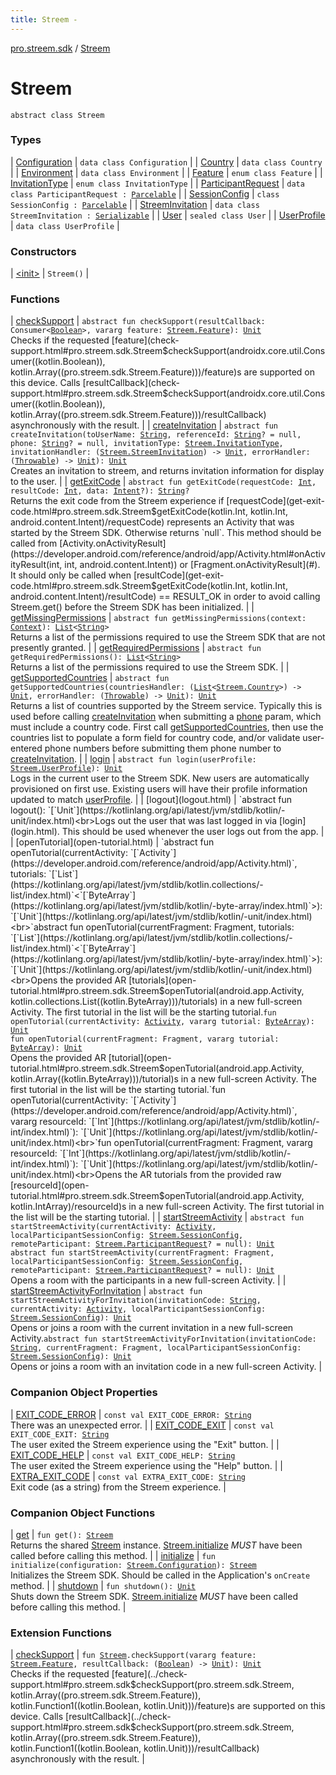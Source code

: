 ```yaml
---
title: Streem - 
---
```


[pro.streem.sdk](../index.html) / [Streem](./index.html)

# Streem

`abstract class Streem`

### Types

| [Configuration](-configuration/index.html) | `data class Configuration` |
| [Country](-country/index.html) | `data class Country` |
| [Environment](-environment/index.html) | `data class Environment` |
| [Feature](-feature/index.html) | `enum class Feature` |
| [InvitationType](-invitation-type/index.html) | `enum class InvitationType` |
| [ParticipantRequest](-participant-request/index.html) | `data class ParticipantRequest : `[`Parcelable`](https://developer.android.com/reference/android/os/Parcelable.html) |
| [SessionConfig](-session-config/index.html) | `class SessionConfig : `[`Parcelable`](https://developer.android.com/reference/android/os/Parcelable.html) |
| [StreemInvitation](-streem-invitation/index.html) | `data class StreemInvitation : `[`Serializable`](https://developer.android.com/reference/java/io/Serializable.html) |
| [User](-user/index.html) | `sealed class User` |
| [UserProfile](-user-profile/index.html) | `data class UserProfile` |

### Constructors

| [&lt;init&gt;](-init-.html) | `Streem()` |

### Functions

| [checkSupport](check-support.html) | `abstract fun checkSupport(resultCallback: Consumer<`[`Boolean`](https://kotlinlang.org/api/latest/jvm/stdlib/kotlin/-boolean/index.html)`>, vararg feature: `[`Streem.Feature`](-feature/index.html)`): `[`Unit`](https://kotlinlang.org/api/latest/jvm/stdlib/kotlin/-unit/index.html)<br>Checks if the requested [feature](check-support.html#pro.streem.sdk.Streem$checkSupport(androidx.core.util.Consumer((kotlin.Boolean)), kotlin.Array((pro.streem.sdk.Streem.Feature)))/feature)s are supported on this device. Calls [resultCallback](check-support.html#pro.streem.sdk.Streem$checkSupport(androidx.core.util.Consumer((kotlin.Boolean)), kotlin.Array((pro.streem.sdk.Streem.Feature)))/resultCallback) asynchronously with the result. |
| [createInvitation](create-invitation.html) | `abstract fun createInvitation(toUserName: `[`String`](https://kotlinlang.org/api/latest/jvm/stdlib/kotlin/-string/index.html)`, referenceId: `[`String`](https://kotlinlang.org/api/latest/jvm/stdlib/kotlin/-string/index.html)`? = null, phone: `[`String`](https://kotlinlang.org/api/latest/jvm/stdlib/kotlin/-string/index.html)`? = null, invitationType: `[`Streem.InvitationType`](-invitation-type/index.html)`, invitationHandler: (`[`Streem.StreemInvitation`](-streem-invitation/index.html)`) -> `[`Unit`](https://kotlinlang.org/api/latest/jvm/stdlib/kotlin/-unit/index.html)`, errorHandler: (`[`Throwable`](https://kotlinlang.org/api/latest/jvm/stdlib/kotlin/-throwable/index.html)`) -> `[`Unit`](https://kotlinlang.org/api/latest/jvm/stdlib/kotlin/-unit/index.html)`): `[`Unit`](https://kotlinlang.org/api/latest/jvm/stdlib/kotlin/-unit/index.html)<br>Creates an invitation to streem, and returns invitation information for display to the user. |
| [getExitCode](get-exit-code.html) | `abstract fun getExitCode(requestCode: `[`Int`](https://kotlinlang.org/api/latest/jvm/stdlib/kotlin/-int/index.html)`, resultCode: `[`Int`](https://kotlinlang.org/api/latest/jvm/stdlib/kotlin/-int/index.html)`, data: `[`Intent`](https://developer.android.com/reference/android/content/Intent.html)`?): `[`String`](https://kotlinlang.org/api/latest/jvm/stdlib/kotlin/-string/index.html)`?`<br>Returns the exit code from the Streem experience if [requestCode](get-exit-code.html#pro.streem.sdk.Streem$getExitCode(kotlin.Int, kotlin.Int, android.content.Intent)/requestCode) represents an Activity that was started by the Streem SDK. Otherwise returns `null`. This method should be called from [Activity.onActivityResult](https://developer.android.com/reference/android/app/Activity.html#onActivityResult(int, int, android.content.Intent)) or [Fragment.onActivityResult](#). It should only be called when [resultCode](get-exit-code.html#pro.streem.sdk.Streem$getExitCode(kotlin.Int, kotlin.Int, android.content.Intent)/resultCode) == RESULT_OK in order to avoid calling Streem.get() before the Streem SDK has been initialized. |
| [getMissingPermissions](get-missing-permissions.html) | `abstract fun getMissingPermissions(context: `[`Context`](https://developer.android.com/reference/android/content/Context.html)`): `[`List`](https://kotlinlang.org/api/latest/jvm/stdlib/kotlin.collections/-list/index.html)`<`[`String`](https://kotlinlang.org/api/latest/jvm/stdlib/kotlin/-string/index.html)`>`<br>Returns a list of the permissions required to use the Streem SDK that are not presently granted. |
| [getRequiredPermissions](get-required-permissions.html) | `abstract fun getRequiredPermissions(): `[`List`](https://kotlinlang.org/api/latest/jvm/stdlib/kotlin.collections/-list/index.html)`<`[`String`](https://kotlinlang.org/api/latest/jvm/stdlib/kotlin/-string/index.html)`>`<br>Returns a list of the permissions required to use the Streem SDK. |
| [getSupportedCountries](get-supported-countries.html) | `abstract fun getSupportedCountries(countriesHandler: (`[`List`](https://kotlinlang.org/api/latest/jvm/stdlib/kotlin.collections/-list/index.html)`<`[`Streem.Country`](-country/index.html)`>) -> `[`Unit`](https://kotlinlang.org/api/latest/jvm/stdlib/kotlin/-unit/index.html)`, errorHandler: (`[`Throwable`](https://kotlinlang.org/api/latest/jvm/stdlib/kotlin/-throwable/index.html)`) -> `[`Unit`](https://kotlinlang.org/api/latest/jvm/stdlib/kotlin/-unit/index.html)`): `[`Unit`](https://kotlinlang.org/api/latest/jvm/stdlib/kotlin/-unit/index.html)<br>Returns a list of countries supported by the Streem service. Typically this is used before calling [createInvitation](create-invitation.html) when submitting a [phone](#) param, which must include a country code. First call [getSupportedCountries](get-supported-countries.html), then use the countries list to populate a form field for country code, and/or validate user-entered phone numbers before submitting them phone number to [createInvitation](create-invitation.html). |
| [login](login.html) | `abstract fun login(userProfile: `[`Streem.UserProfile`](-user-profile/index.html)`): `[`Unit`](https://kotlinlang.org/api/latest/jvm/stdlib/kotlin/-unit/index.html)<br>Logs in the current user to the Streem SDK. New users are automatically provisioned on first use. Existing users will have their profile information updated to match [userProfile](login.html#pro.streem.sdk.Streem$login(pro.streem.sdk.Streem.UserProfile)/userProfile). |
| [logout](logout.html) | `abstract fun logout(): `[`Unit`](https://kotlinlang.org/api/latest/jvm/stdlib/kotlin/-unit/index.html)<br>Logs out the user that was last logged in via [login](login.html). This should be used whenever the user logs out from the app. |
| [openTutorial](open-tutorial.html) | `abstract fun openTutorial(currentActivity: `[`Activity`](https://developer.android.com/reference/android/app/Activity.html)`, tutorials: `[`List`](https://kotlinlang.org/api/latest/jvm/stdlib/kotlin.collections/-list/index.html)`<`[`ByteArray`](https://kotlinlang.org/api/latest/jvm/stdlib/kotlin/-byte-array/index.html)`>): `[`Unit`](https://kotlinlang.org/api/latest/jvm/stdlib/kotlin/-unit/index.html)<br>`abstract fun openTutorial(currentFragment: Fragment, tutorials: `[`List`](https://kotlinlang.org/api/latest/jvm/stdlib/kotlin.collections/-list/index.html)`<`[`ByteArray`](https://kotlinlang.org/api/latest/jvm/stdlib/kotlin/-byte-array/index.html)`>): `[`Unit`](https://kotlinlang.org/api/latest/jvm/stdlib/kotlin/-unit/index.html)<br>Opens the provided AR [tutorials](open-tutorial.html#pro.streem.sdk.Streem$openTutorial(android.app.Activity, kotlin.collections.List((kotlin.ByteArray)))/tutorials) in a new full-screen Activity. The first tutorial in the list will be the starting tutorial.`fun openTutorial(currentActivity: `[`Activity`](https://developer.android.com/reference/android/app/Activity.html)`, vararg tutorial: `[`ByteArray`](https://kotlinlang.org/api/latest/jvm/stdlib/kotlin/-byte-array/index.html)`): `[`Unit`](https://kotlinlang.org/api/latest/jvm/stdlib/kotlin/-unit/index.html)<br>`fun openTutorial(currentFragment: Fragment, vararg tutorial: `[`ByteArray`](https://kotlinlang.org/api/latest/jvm/stdlib/kotlin/-byte-array/index.html)`): `[`Unit`](https://kotlinlang.org/api/latest/jvm/stdlib/kotlin/-unit/index.html)<br>Opens the provided AR [tutorial](open-tutorial.html#pro.streem.sdk.Streem$openTutorial(android.app.Activity, kotlin.Array((kotlin.ByteArray)))/tutorial)s in a new full-screen Activity. The first tutorial in the list will be the starting tutorial.`fun openTutorial(currentActivity: `[`Activity`](https://developer.android.com/reference/android/app/Activity.html)`, vararg resourceId: `[`Int`](https://kotlinlang.org/api/latest/jvm/stdlib/kotlin/-int/index.html)`): `[`Unit`](https://kotlinlang.org/api/latest/jvm/stdlib/kotlin/-unit/index.html)<br>`fun openTutorial(currentFragment: Fragment, vararg resourceId: `[`Int`](https://kotlinlang.org/api/latest/jvm/stdlib/kotlin/-int/index.html)`): `[`Unit`](https://kotlinlang.org/api/latest/jvm/stdlib/kotlin/-unit/index.html)<br>Opens the AR tutorials from the provided raw [resourceId](open-tutorial.html#pro.streem.sdk.Streem$openTutorial(android.app.Activity, kotlin.IntArray)/resourceId)s in a new full-screen Activity. The first tutorial in the list will be the starting tutorial. |
| [startStreemActivity](start-streem-activity.html) | `abstract fun startStreemActivity(currentActivity: `[`Activity`](https://developer.android.com/reference/android/app/Activity.html)`, localParticipantSessionConfig: `[`Streem.SessionConfig`](-session-config/index.html)`, remoteParticipant: `[`Streem.ParticipantRequest`](-participant-request/index.html)`? = null): `[`Unit`](https://kotlinlang.org/api/latest/jvm/stdlib/kotlin/-unit/index.html)<br>`abstract fun startStreemActivity(currentFragment: Fragment, localParticipantSessionConfig: `[`Streem.SessionConfig`](-session-config/index.html)`, remoteParticipant: `[`Streem.ParticipantRequest`](-participant-request/index.html)`? = null): `[`Unit`](https://kotlinlang.org/api/latest/jvm/stdlib/kotlin/-unit/index.html)<br>Opens a room with the participants in a new full-screen Activity. |
| [startStreemActivityForInvitation](start-streem-activity-for-invitation.html) | `abstract fun startStreemActivityForInvitation(invitationCode: `[`String`](https://kotlinlang.org/api/latest/jvm/stdlib/kotlin/-string/index.html)`, currentActivity: `[`Activity`](https://developer.android.com/reference/android/app/Activity.html)`, localParticipantSessionConfig: `[`Streem.SessionConfig`](-session-config/index.html)`): `[`Unit`](https://kotlinlang.org/api/latest/jvm/stdlib/kotlin/-unit/index.html)<br>Opens or joins a room with the current invitation in a new full-screen Activity.`abstract fun startStreemActivityForInvitation(invitationCode: `[`String`](https://kotlinlang.org/api/latest/jvm/stdlib/kotlin/-string/index.html)`, currentFragment: Fragment, localParticipantSessionConfig: `[`Streem.SessionConfig`](-session-config/index.html)`): `[`Unit`](https://kotlinlang.org/api/latest/jvm/stdlib/kotlin/-unit/index.html)<br>Opens or joins a room with an invitation code in a new full-screen Activity. |

### Companion Object Properties

| [EXIT_CODE_ERROR](-e-x-i-t_-c-o-d-e_-e-r-r-o-r.html) | `const val EXIT_CODE_ERROR: `[`String`](https://kotlinlang.org/api/latest/jvm/stdlib/kotlin/-string/index.html)<br>There was an unexpected error. |
| [EXIT_CODE_EXIT](-e-x-i-t_-c-o-d-e_-e-x-i-t.html) | `const val EXIT_CODE_EXIT: `[`String`](https://kotlinlang.org/api/latest/jvm/stdlib/kotlin/-string/index.html)<br>The user exited the Streem experience using the "Exit" button. |
| [EXIT_CODE_HELP](-e-x-i-t_-c-o-d-e_-h-e-l-p.html) | `const val EXIT_CODE_HELP: `[`String`](https://kotlinlang.org/api/latest/jvm/stdlib/kotlin/-string/index.html)<br>The user exited the Streem experience using the "Help" button. |
| [EXTRA_EXIT_CODE](-e-x-t-r-a_-e-x-i-t_-c-o-d-e.html) | `const val EXTRA_EXIT_CODE: `[`String`](https://kotlinlang.org/api/latest/jvm/stdlib/kotlin/-string/index.html)<br>Exit code (as a string) from the Streem experience. |

### Companion Object Functions

| [get](get.html) | `fun get(): `[`Streem`](./index.html)<br>Returns the shared [Streem](./index.html) instance. [Streem.initialize](initialize.html) *MUST* have been called before calling this method. |
| [initialize](initialize.html) | `fun initialize(configuration: `[`Streem.Configuration`](-configuration/index.html)`): `[`Streem`](./index.html)<br>Initializes the Streem SDK. Should be called in the Application's `onCreate` method. |
| [shutdown](shutdown.html) | `fun shutdown(): `[`Unit`](https://kotlinlang.org/api/latest/jvm/stdlib/kotlin/-unit/index.html)<br>Shuts down the Streem SDK. [Streem.initialize](initialize.html) *MUST* have been called before calling this method. |

### Extension Functions

| [checkSupport](../check-support.html) | `fun `[`Streem`](./index.html)`.checkSupport(vararg feature: `[`Streem.Feature`](-feature/index.html)`, resultCallback: (`[`Boolean`](https://kotlinlang.org/api/latest/jvm/stdlib/kotlin/-boolean/index.html)`) -> `[`Unit`](https://kotlinlang.org/api/latest/jvm/stdlib/kotlin/-unit/index.html)`): `[`Unit`](https://kotlinlang.org/api/latest/jvm/stdlib/kotlin/-unit/index.html)<br>Checks if the requested [feature](../check-support.html#pro.streem.sdk$checkSupport(pro.streem.sdk.Streem, kotlin.Array((pro.streem.sdk.Streem.Feature)), kotlin.Function1((kotlin.Boolean, kotlin.Unit)))/feature)s are supported on this device. Calls [resultCallback](../check-support.html#pro.streem.sdk$checkSupport(pro.streem.sdk.Streem, kotlin.Array((pro.streem.sdk.Streem.Feature)), kotlin.Function1((kotlin.Boolean, kotlin.Unit)))/resultCallback) asynchronously with the result. |

